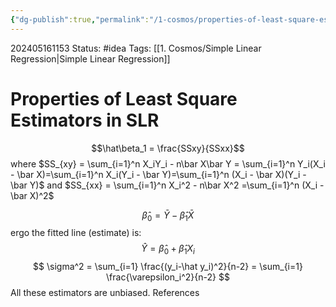 ```yaml
---
{"dg-publish":true,"permalink":"/1-cosmos/properties-of-least-square-estimators-in-slr/","created":"2024-08-31T23:47:13.961-04:00","updated":"2024-06-06T12:16:21.108-04:00"}
---
```


202405161153
Status: #idea
Tags: [[1. Cosmos/Simple Linear Regression\|Simple Linear Regression]]
# Properties of Least Square Estimators in SLR

$$\hat\beta_1 = \frac{SSxy}{SSxx}$$ where $SS_{xy} = \sum_{i=1}^n X_iY_i - n\bar X\bar Y = \sum_{i=1}^n Y_i(X_i - \bar X)=\sum_{i=1}^n X_i(Y_i - \bar Y)=\sum_{i=1}^n (X_i - \bar X)(Y_i - \bar Y)$
and $SS_{xx} = \sum_{i=1}^n X_i^2 - n\bar X^2 =\sum_{i=1}^n (X_i - \bar X)^2$

$$
\hat\beta_0 = \bar Y-\hat\beta_1 \bar X
$$
ergo the fitted line (estimate) is:
$$
\hat Y = \hat \beta_0 + \hat \beta_1 X_i
$$
$$
\sigma^2 = \sum_{i=1} \frac{(y_i-\hat y_i)^2}{n-2} = \sum_{i=1} \frac{\varepsilon_i^2}{n-2}
$$
All these estimators are unbiased.
References
